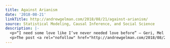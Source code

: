 ```yaml
---
title: Against Arianism
date: '2018-08-21'
linkTitle: http://andrewgelman.com/2018/08/21/against-arianism/
source: Statistical Modeling, Causal Inference, and Social Science
description: |-
  <p>“I need some love like I’ve never needed love before” – Geri, Mel C, Mel B, Victoria, Emma (noted Arianists)  I spent most of today on a sequence of busses shuttling between cities in Ontario, so I’ve been thinking a lot about fourth century heresies.  That’s an obvious lie. But I think we all know [&#8230;]</p>
  <p>The post <a rel="nofollow" href="http://andrewgelman.com/2018/08/21/against-arianism/">Against Arianism</a> appeared first on <a rel="nofollow" href="http://andrewgelman.com">Stati
---
```

